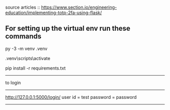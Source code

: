 source articles :: https://www.section.io/engineering-education/implementing-totp-2fa-using-flask/

For setting up the virtual env run these commands
-----------------

py -3 -m venv .venv

.venv\scripts\activate

pip install -r requirements.txt

-------------------



to login 

--------------------

http://127.0.0.1:5000/login/
user id = test
password = password

----------------------



